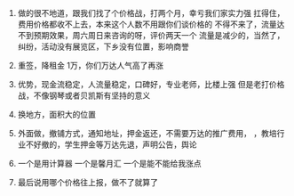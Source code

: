 
1. 做的很不地道，跟我们找了个价格战，打两个月，幸亏我们家实力强
  扛得住，费用价格都收不上去，本来这个人数不用跟你们谈价格的
  不得不来了，流量达不到预期效果，周六周日来咨询的呀，评价两天一个
  流量是减少的，当然了，纠纷，活动没有展览区，下乡没有位置，影响商誉

2. 重签，降租金 1万，你们万达人气高了再涨

3. 优势，现金流稳定，人流量稳定，口碑好，专业老师，比楼上强
  但是老打价格战，不像钢琴或者贝凯斯有坚持的意义

4. 换地方，面积大的位置

5. 外面做，撤铺方式，通知地址，押金返还，不需要万达的推广费用，
    ，教培行业不好撤的，学生押金等万达先退，声明公告，舆论
6. 一个是用计算器 一个是馨月汇  一个是能不能给我涨点
7. 最后说用哪个价格往上报，做不了就算了
